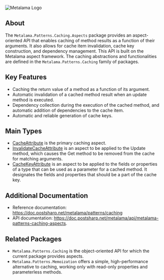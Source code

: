 ![Metalama Logo](https://raw.githubusercontent.com/postsharp/Metalama/master/images/metalama-by-postsharp-light.svg)

## About

The `Metalama.Patterns.Caching.Aspects` package provides an aspect-oriented API that enables caching of method results as a function of their arguments. It also allows for cache item invalidation, cache key construction, and dependency management. This API is built on the Metalama aspect framework. The caching abstractions and functionalities are defined in the `Metalama.Patterns.Caching` family of packages.

## Key Features

* Caching the return value of a method as a function of its argument.
* Automatic invalidation of a cached method result when an update method is executed.
* Dependency collection during the execution of the cached method, and automatic addition of dependencies to the cache item.
* Automatic and reliable generation of cache keys.

## Main Types

* [CacheAttribute](https://doc.postsharp.net/metalama/api/metalama-patterns-caching-aspects-cacheattribute) is the primary caching aspect.
* [InvalidateCacheAttribute](https://doc.postsharp.net/metalama/api/metalama-patterns-caching-aspects-invalidatecacheattribute) is an aspect to be applied to the Update method, which causes the Get method to be removed from the cache for matching arguments.
* [CacheKeyAttribute](https://doc.postsharp.net/metalama/api/metalama-patterns-caching-aspects-cachekeyattribute) is an aspect to be applied to the fields or properties of a type that can be used as a parameter for a cached method. It designates the fields and properties that should be a part of the cache key.

## Additional Documentation

* Reference documentation: https://doc.postsharp.net/metalama/patterns/caching
* API documentation: https://doc.postsharp.net/metalama/api/metalama-patterns-caching-aspects.

## Related Packages

* `Metalama.Patterns.Caching` is the object-oriented API for which the current package provides aspects.
* `Metalama.Patterns.Memoization` offers a simple, high-performance alternative to caching, working only with read-only properties and parameterless methods.
